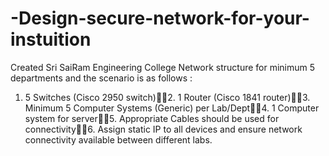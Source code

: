 # -Design-secure-network-for-your-instuition
Created Sri SaiRam Engineering College Network structure for minimum 5 departments and the scenario is as follows :
1. 5 Switches (Cisco 2950 switch)2. 1 Router (Cisco 1841 router)3. Minimum 5 Computer Systems (Generic) per Lab/Dept4. 1 Computer system for server5. Appropriate Cables should be used for connectivity6. Assign static IP to all devices and ensure network connectivity available between different labs.
